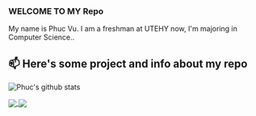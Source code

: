 ### WELCOME TO MY Repo
My name is Phuc Vu. I am a freshman at UTEHY now, 
I'm majoring in Computer Science..<br>
## 📫 Here's some project and info about my repo



![Phuc's github stats](https://github-readme-stats-git-masterrstaa-rickstaa.vercel.app/api?username=vuquangphucliar&show_icons=true&theme=tokyonight&hide=contribs,prs,issues)
 
<a href="https://github.com/vuquangphucliar/lovE_Commerce_Exchange/">
  <!-- Change the `github-readme-stats.anuraghazra1.vercel.app` to `github-readme-stats.vercel.app`  -->
  <img align="center" src="https://github-readme-stats.anuraghazra1.vercel.app/api/pin/?username=vuquangphucliar&repo=lovE_Commerce_Exchange&theme=omni" />
</a>    
<a href="https://github.com/vuquangphucliar/LovE-Commerce-v0.0.2/">
  <!-- Change the `github-readme-stats.anuraghazra1.vercel.app` to `github-readme-stats.vercel.app`  -->
  <img align="center" src="https://github-readme-stats.anuraghazra1.vercel.app/api/pin/?username=vuquangphucliar&repo=LovE-Commerce-v0.0.2&theme=omni" />
</a>  


